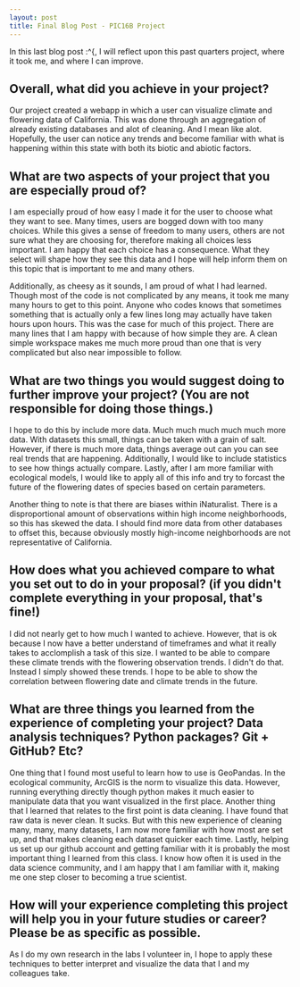 ```yaml
---
layout: post
title: Final Blog Post - PIC16B Project
---
```


In this last blog post :^{, I will reflect upon this past quarters project, where it took me, and where I can improve. 

## Overall, what did you achieve in your project? 

Our project created a webapp in which a user can visualize climate and flowering data of California. This was done through an aggregation of already existing databases and alot of cleaning. And I mean like alot. Hopefully, the user can notice any trends and become familiar with what is happening within this state with both its biotic and abiotic factors.

## What are two aspects of your project that you are especially proud of? 

I am especially proud of how easy I made it for the user to choose what they want to see. Many times, users are bogged down with too many choices. While this gives a sense of freedom to many users, others are not sure what they are choosing for, therefore making all choices less important. I am happy that each choice has a consequence. What they select will shape how they see this data and I hope will help inform them on this topic that is important to me and many others.

Additionally, as cheesy as it sounds, I am proud of what I had learned. Though most of the code is not complicated by any means, it took me many many hours to get to this point. Anyone who codes knows that sometimes something that is actually only a few lines long may actually have taken hours upon hours. This was the case for much of this project. There are many lines that I am happy with because of how simple they are. A clean simple workspace makes me much more proud than one that is very complicated but also near impossible to follow. 

## What are two things you would suggest doing to further improve your project? (You are not responsible for doing those things.)

I hope to do this by include more data. Much much much much much more data. With datasets this small, things can be taken with a grain of salt. However, if there is much more data, things average out can you can see real trends that are happening. Additionally, I would like to include statistics to see how things actually compare. Lastly, after I am more familiar with ecological models, I would like to apply all of this info and try to forcast the future of the flowering dates of species based on certain parameters.

Another thing to note is that there are biases within iNaturalist. There is a disproportional amount of observations within high income neighborhoods, so this has skewed the data. I should find more data from other databases to offset this, because obviously mostly high-income neighborhoods are not representative of California.

## How does what you achieved compare to what you set out to do in your proposal? (if you didn't complete everything in your proposal, that's fine!)

I did not nearly get to how much I wanted to achieve. However, that is ok because I now have a better understand of timeframes and what it really takes to acclomplish a task of this size. I wanted to be able to compare these climate trends with the flowering observation trends. I didn't do that. Instead I simply showed these trends. I hope to be able to show the correlation between flowering date and climate trends in the future.

## What are three things you learned from the experience of completing your project? Data analysis techniques? Python packages? Git + GitHub? Etc? 

One thing that I found most useful to learn how to use is GeoPandas. In the ecological community, ArcGIS is the norm to visualize this data. However, running everything directly though python makes it much easier to manipulate data that you want visualized in the first place. 
Another thing that I learned that relates to the first point is data cleaning. I have found that raw data is never clean. It sucks. But with this new experience of cleaning many, many, many datasets, I am now more familiar with how most are set up, and that makes cleaning each dataset quicker each time. 
Lastly, helping us set up our github account and getting familiar with it is probably the most important thing I learned from this class. I know how often it is used in the data science community, and I am happy that I am familiar with it, making me one step closer to becoming a true scientist. 

## How will your experience completing this project will help you in your future studies or career? Please be as specific as possible. 

As I do my own research in the labs I volunteer in, I hope to apply these techniques to better interpret and visualize the data that I and my colleagues take.

